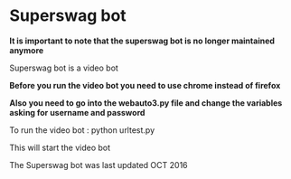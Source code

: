 Superswag bot
==============

**It is important to note that the superswag bot is no longer maintained anymore**



Superswag bot is a video bot


**Before you run the video bot you need to use chrome instead of firefox**

**Also you need to go into the webauto3.py file and change the variables asking for username and password**

To run the video bot :
	python urltest.py

This will start the video bot




The Superswag bot was last updated OCT 2016